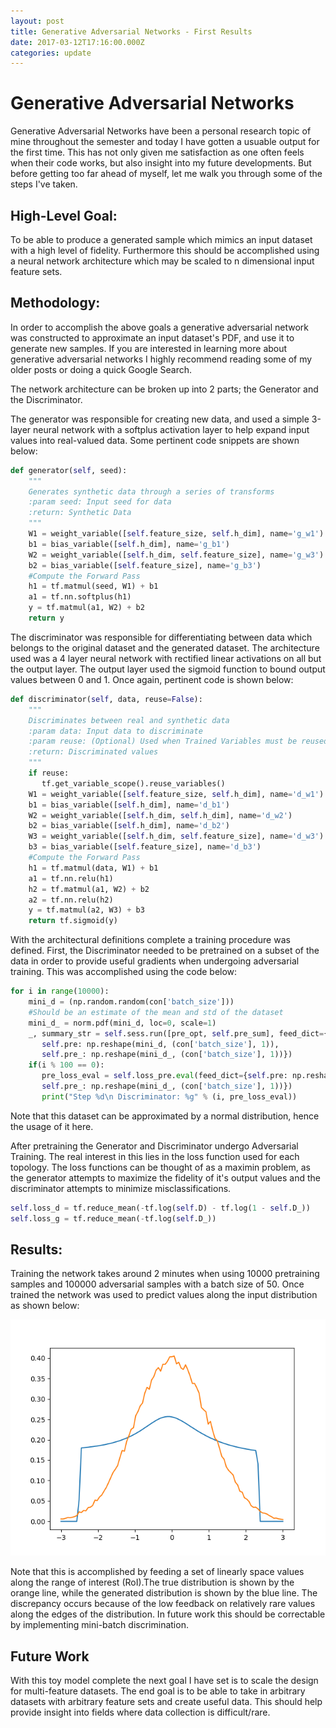 ```yaml
---
layout: post
title: Generative Adversarial Networks - First Results
date: 2017-03-12T17:16:00.000Z
categories: update
---
```


# Generative Adversarial Networks

Generative Adversarial Networks have been a personal research topic of mine
throughout the semester and today I have gotten a usuable output for the first
time. This has not only given me satisfaction as one often feels when their 
code works, but also insight into my future developments. But before getting
too far ahead of myself, let me walk you through some of the steps I've taken.

## High-Level Goal:

To be able to produce a generated sample which mimics an input dataset with a 
high level of fidelity. Furthermore this should be accomplished using a 
neural network architecture which may be scaled to n dimensional input 
feature sets.

## Methodology:

In order to accomplish the above goals a generative adversarial network was 
constructed to approximate an input dataset's PDF, and use it to generate new 
samples. If you are interested in learning more about generative adversarial
networks I highly recommend reading some of my older posts or doing a quick
Google Search.

The network architecture can be broken up into 2 parts; the Generator and the
Discriminator. 

The generator was responsible for creating new data, and used a 
simple 3-layer neural network with a softplus activation layer to help expand
input values into real-valued data. Some pertinent code snippets are shown below:

```python
def generator(self, seed):
    """
    Generates synthetic data through a series of transforms
    :param seed: Input seed for data
    :return: Synthetic Data
    """
    W1 = weight_variable([self.feature_size, self.h_dim], name='g_w1')
    b1 = bias_variable([self.h_dim], name='g_b1')
    W2 = weight_variable([self.h_dim, self.feature_size], name='g_w3')
    b2 = bias_variable([self.feature_size], name='g_b3')
    #Compute the Forward Pass
    h1 = tf.matmul(seed, W1) + b1
    a1 = tf.nn.softplus(h1)
    y = tf.matmul(a1, W2) + b2
    return y
```

The discriminator was responsible for differentiating between data which belongs
to the original dataset and the generated dataset. The architecture used was a 
4 layer neural network with rectified linear activations on all but the output
layer. The output layer used the sigmoid function to bound output values 
between 0 and 1. Once again, pertinent code is shown below:

```python
def discriminator(self, data, reuse=False):
    """
    Discriminates between real and synthetic data
    :param data: Input data to discriminate
    :param reuse: (Optional) Used when Trained Variables must be reused
    :return: Discriminated values
    """
    if reuse:
       tf.get_variable_scope().reuse_variables()
    W1 = weight_variable([self.feature_size, self.h_dim], name='d_w1')
    b1 = bias_variable([self.h_dim], name='d_b1')
    W2 = weight_variable([self.h_dim, self.h_dim], name='d_w2')
    b2 = bias_variable([self.h_dim], name='d_b2')
    W3 = weight_variable([self.h_dim, self.feature_size], name='d_w3')
    b3 = bias_variable([self.feature_size], name='d_b3')
    #Compute the Forward Pass
    h1 = tf.matmul(data, W1) + b1
    a1 = tf.nn.relu(h1)
    h2 = tf.matmul(a1, W2) + b2
    a2 = tf.nn.relu(h2)
    y = tf.matmul(a2, W3) + b3
    return tf.sigmoid(y)
```

With the architectural definitions complete a training procedure was defined.
First, the Discriminator needed to be pretrained on a subset of the data in 
order to provide useful gradients when undergoing adversarial training. This
was accomplished using the code below:

```python
for i in range(10000):
    mini_d = (np.random.random(con['batch_size']))
    #Should be an estimate of the mean and std of the dataset
    mini_d_ = norm.pdf(mini_d, loc=0, scale=1)
    _, summary_str = self.sess.run([pre_opt, self.pre_sum], feed_dict={
       self.pre: np.reshape(mini_d, (con['batch_size'], 1)),
       self.pre_: np.reshape(mini_d_, (con['batch_size'], 1))})
    if(i % 100 == 0):
       pre_loss_eval = self.loss_pre.eval(feed_dict={self.pre: np.reshape(mini_d, (con['batch_size'], 1)),
       self.pre_: np.reshape(mini_d_, (con['batch_size'], 1))})
       print("Step %d\n Discriminator: %g" % (i, pre_loss_eval))
```

Note that this dataset can be approximated by a normal distribution, hence the
usage of it here.

After pretraining the Generator and Discriminator undergo Adversarial Training.
The real interest in this lies in the loss function used for each topology. 
The loss functions can be thought of as a maximin problem, as the generator
attempts to maximize the fidelity of it's output values and the discriminator
attempts to minimize misclassifications.

```python
self.loss_d = tf.reduce_mean(-tf.log(self.D) - tf.log(1 - self.D_))
self.loss_g = tf.reduce_mean(-tf.log(self.D_))
```

## Results:

Training the network takes around 2 minutes when using 10000 pretraining samples
and 100000 adversarial samples with a batch size of 50. Once trained the network
was used to predict values along the input distribution as shown below:

<img src="/images/fulls/03.png" class="fit image">

Note that this is accomplished by feeding a set of linearly space values along
the range of interest (RoI).The true distribution is shown by the orange line, 
while the generated distribution is shown by the blue line. The discrepancy 
occurs because of the low feedback on relatively rare values along the edges of
the distribution. In future work this should be correctable by implementing
mini-batch discrimination.

## Future Work
With this toy model complete the next goal I have set is to scale the design
for multi-feature datasets. The end goal is to be able to take in arbitrary
datasets with arbitrary feature sets and create useful data. This should help 
provide insight into fields where data collection is difficult/rare.

